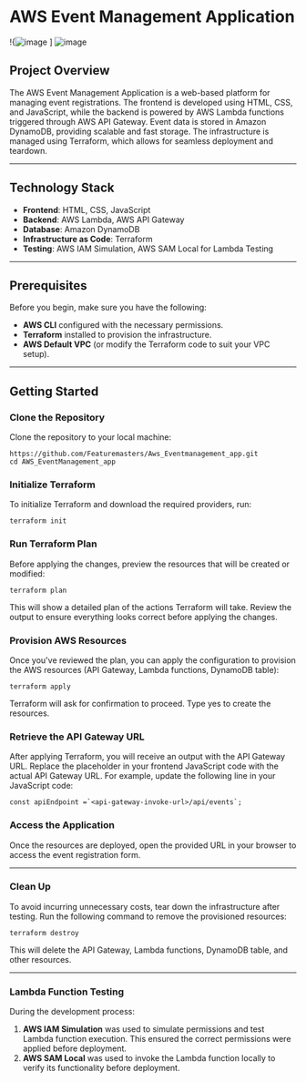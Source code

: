 # AWS Event Management Application
!{![image](https://github.com/user-attachments/assets/cdb3f837-14d5-43f8-92d8-d646433c70c1)
]
 ![image](https://github.com/user-attachments/assets/18877458-1e3f-47c2-b6e1-b20c8e041b88)


## Project Overview

The AWS Event Management Application is a web-based platform for managing event registrations. The frontend is developed using HTML, CSS, and JavaScript, while the backend is powered by AWS Lambda functions triggered through AWS API Gateway. Event data is stored in Amazon DynamoDB, providing scalable and fast storage. The infrastructure is managed using Terraform, which allows for seamless deployment and teardown.

________________________________________
## Technology Stack
- **Frontend**: HTML, CSS, JavaScript
- **Backend**: AWS Lambda, AWS API Gateway
- **Database**: Amazon DynamoDB
- **Infrastructure as Code**: Terraform
- **Testing**: AWS IAM Simulation, AWS SAM Local for Lambda Testing
________________________________________
## Prerequisites
Before you begin, make sure you have the following:
- **AWS CLI** configured with the necessary permissions.
- **Terraform** installed to provision the infrastructure.
- **AWS Default VPC** (or modify the Terraform code to suit your VPC setup).
________________________________________
## Getting Started
### Clone the Repository
Clone the repository to your local machine:
```
https://github.com/Featuremasters/Aws_Eventmanagement_app.git
cd AWS_EventManagement_app
```


### Initialize Terraform
To initialize Terraform and download the required providers, run:
```
terraform init
```

### Run Terraform Plan
Before applying the changes, preview the resources that will be created or modified:
```
terraform plan
```
This will show a detailed plan of the actions Terraform will take. Review the output to ensure everything looks correct before applying the changes.

### Provision AWS Resources
Once you've reviewed the plan, you can apply the configuration to provision the AWS resources (API Gateway, Lambda functions, DynamoDB table):
```
terraform apply 
```
Terraform will ask for confirmation to proceed. Type yes to create the resources.

### Retrieve the API Gateway URL
After applying Terraform, you will receive an output with the API Gateway URL. Replace the placeholder <api-gateway-invoke-url> in your frontend JavaScript code with the actual API Gateway URL.
For example, update the following line in your JavaScript code:
```
const apiEndpoint =`<api-gateway-invoke-url>/api/events`;

```

### Access the Application
Once the resources are deployed, open the provided URL in your browser to access the event registration form.
________________________________________

### Clean Up
To avoid incurring unnecessary costs, tear down the infrastructure after testing. Run the following command to remove the provisioned resources:
```
terraform destroy 
```

This will delete the API Gateway, Lambda functions, DynamoDB table, and other resources.
________________________________________

### Lambda Function Testing
During the development process:
1.	**AWS IAM Simulation** was used to simulate permissions and test Lambda function execution. This ensured the correct permissions were applied before deployment.
2.	**AWS SAM Local** was used to invoke the Lambda function locally to verify its functionality before deployment.

